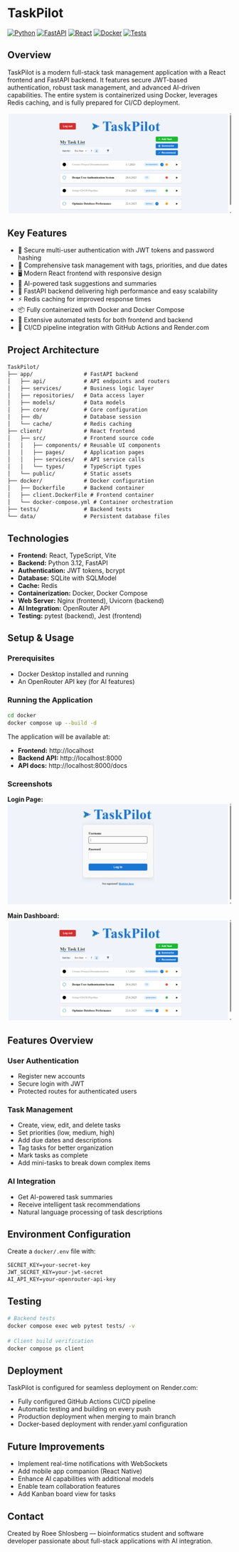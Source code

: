 # TaskPilot
[![Python](https://img.shields.io/badge/Python-3.12+-blue.svg)](https://python.org)
[![FastAPI](https://img.shields.io/badge/FastAPI-Latest-green.svg)](https://fastapi.tiangolo.com)
[![React](https://img.shields.io/badge/React-Latest-blue.svg)](https://reactjs.org)
[![Docker](https://img.shields.io/badge/Docker-Ready-blue.svg)](https://docker.com)
[![Tests](https://img.shields.io/badge/Tests-Passing-brightgreen.svg)](#testing)

## Overview
TaskPilot is a modern full-stack task management application with a React frontend and FastAPI backend. It features secure JWT-based authentication, robust task management, and advanced AI-driven capabilities. The entire system is containerized using Docker, leverages Redis caching, and is fully prepared for CI/CD deployment.

![TaskPilot Main Page](public/main.png)

## Key Features
- 🔐 Secure multi-user authentication with JWT tokens and password hashing
- 📝 Comprehensive task management with tags, priorities, and due dates
- 🖥️ Modern React frontend with responsive design
- 🤖 AI-powered task suggestions and summaries
- 🚀 FastAPI backend delivering high performance and easy scalability
- ⚡ Redis caching for improved response times
- 📦 Fully containerized with Docker and Docker Compose
- 🧪 Extensive automated tests for both frontend and backend
- 🔄 CI/CD pipeline integration with GitHub Actions and Render.com

## Project Architecture
```
TaskPilot/
├── app/                # FastAPI backend
│   ├── api/            # API endpoints and routers
│   ├── services/       # Business logic layer
│   ├── repositories/   # Data access layer
│   ├── models/         # Data models
│   ├── core/           # Core configuration
│   ├── db/             # Database session
│   └── cache/          # Redis caching
├── client/             # React frontend
│   ├── src/            # Frontend source code
│   │   ├── components/ # Reusable UI components
│   │   ├── pages/      # Application pages
│   │   ├── services/   # API service calls
│   │   └── types/      # TypeScript types
│   └── public/         # Static assets
├── docker/             # Docker configuration
│   ├── Dockerfile      # Backend container
│   ├── client.DockerFile # Frontend container
│   └── docker-compose.yml # Container orchestration
├── tests/              # Backend tests
└── data/               # Persistent database files
```

## Technologies
- **Frontend:** React, TypeScript, Vite
- **Backend:** Python 3.12, FastAPI
- **Authentication:** JWT tokens, bcrypt
- **Database:** SQLite with SQLModel
- **Cache:** Redis
- **Containerization:** Docker, Docker Compose
- **Web Server:** Nginx (frontend), Uvicorn (backend)
- **AI Integration:** OpenRouter API
- **Testing:** pytest (backend), Jest (frontend)

## Setup & Usage

### Prerequisites
- Docker Desktop installed and running
- An OpenRouter API key (for AI features)

### Running the Application
```bash
cd docker
docker compose up --build -d
```

The application will be available at:
- **Frontend:** http://localhost
- **Backend API:** http://localhost:8000
- **API docs:** http://localhost:8000/docs

### Screenshots

**Login Page:**
![TaskPilot Login](public/login.png)

**Main Dashboard:**
![TaskPilot Dashboard](public/main.png)

## Features Overview

### User Authentication
- Register new accounts
- Secure login with JWT
- Protected routes for authenticated users

### Task Management
- Create, view, edit, and delete tasks
- Set priorities (low, medium, high)
- Add due dates and descriptions
- Tag tasks for better organization
- Mark tasks as complete
- Add mini-tasks to break down complex items

### AI Integration
- Get AI-powered task summaries
- Receive intelligent task recommendations
- Natural language processing of task descriptions

## Environment Configuration
Create a `docker/.env` file with:
```env
SECRET_KEY=your-secret-key
JWT_SECRET_KEY=your-jwt-secret
AI_API_KEY=your-openrouter-api-key
```

## Testing
```bash
# Backend tests
docker compose exec web pytest tests/ -v

# Client build verification
docker compose ps client
```

## Deployment
TaskPilot is configured for seamless deployment on Render.com:
- Fully configured GitHub Actions CI/CD pipeline
- Automatic testing and building on every push
- Production deployment when merging to main branch
- Docker-based deployment with render.yaml configuration

## Future Improvements
- Implement real-time notifications with WebSockets
- Add mobile app companion (React Native)
- Enhance AI capabilities with additional models
- Enable team collaboration features
- Add Kanban board view for tasks

## Contact
Created by Roee Shlosberg — bioinformatics student and software developer passionate about full-stack applications with AI integration.
